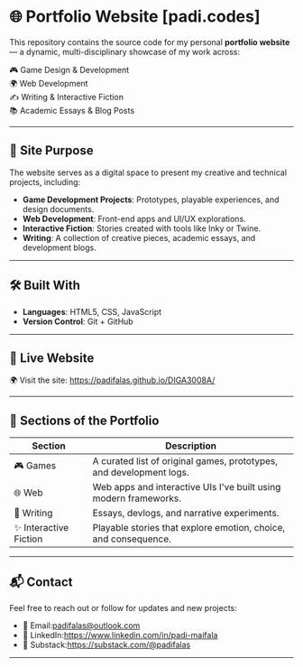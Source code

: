 # 🌐 Portfolio Website [padi.codes]

This repository contains the source code for my personal **portfolio website** — a dynamic, multi-disciplinary showcase of my work across:

🎮 Game Design & Development  
🌍 Web Development  
✍️ Writing & Interactive Fiction  
📚 Academic Essays & Blog Posts

---

## 🧭 Site Purpose

The website serves as a digital space to present my creative and technical projects, including:

- **Game Development Projects**: Prototypes, playable experiences, and design documents.
- **Web Development**: Front-end apps and UI/UX explorations.
- **Interactive Fiction**: Stories created with tools like Inky or Twine.
- **Writing**: A collection of creative pieces, academic essays, and development blogs.

---

## 🛠️ Built With

- **Languages**: HTML5, CSS, JavaScript
- **Version Control**: Git + GitHub


---

## 🚀 Live Website

🌍 Visit the site: https://padifalas.github.io/DIGA3008A/   


---

## 📁 Sections of the Portfolio

| Section | Description |
|--------|-------------|
| 🎮 Games | A curated list of original games, prototypes, and development logs. |
| 🌐 Web | Web apps and interactive UIs I've built using modern frameworks. |
| 🧾 Writing | Essays, devlogs, and narrative experiments. |
| ✨ Interactive Fiction | Playable stories that explore emotion, choice, and consequence. |

---

## 📬 Contact

Feel free to reach out or follow for updates and new projects:

- 📧 Email:padifalas@outlook.com
- 🧠 LinkedIn:https://www.linkedin.com/in/padi-maifala
- 📝 Substack:https://substack.com/@padifalas

---


